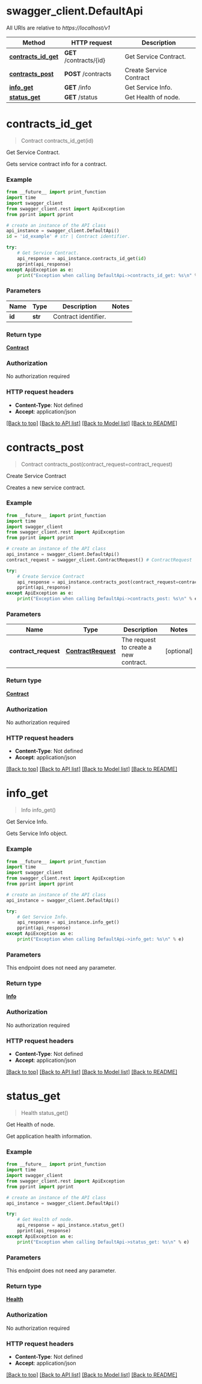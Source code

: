 # swagger_client.DefaultApi

All URIs are relative to *https://localhost/v1*

Method | HTTP request | Description
------------- | ------------- | -------------
[**contracts_id_get**](DefaultApi.md#contracts_id_get) | **GET** /contracts/{id} | Get Service Contract.
[**contracts_post**](DefaultApi.md#contracts_post) | **POST** /contracts | Create Service Contract
[**info_get**](DefaultApi.md#info_get) | **GET** /info | Get Service Info.
[**status_get**](DefaultApi.md#status_get) | **GET** /status | Get Health of node.


# **contracts_id_get**
> Contract contracts_id_get(id)

Get Service Contract.

Gets service contract info for a contract.

### Example 
```python
from __future__ import print_function
import time
import swagger_client
from swagger_client.rest import ApiException
from pprint import pprint

# create an instance of the API class
api_instance = swagger_client.DefaultApi()
id = 'id_example' # str | Contract identifier.

try: 
    # Get Service Contract.
    api_response = api_instance.contracts_id_get(id)
    pprint(api_response)
except ApiException as e:
    print("Exception when calling DefaultApi->contracts_id_get: %s\n" % e)
```

### Parameters

Name | Type | Description  | Notes
------------- | ------------- | ------------- | -------------
 **id** | **str**| Contract identifier. | 

### Return type

[**Contract**](Contract.md)

### Authorization

No authorization required

### HTTP request headers

 - **Content-Type**: Not defined
 - **Accept**: application/json

[[Back to top]](#) [[Back to API list]](../README.md#documentation-for-api-endpoints) [[Back to Model list]](../README.md#documentation-for-models) [[Back to README]](../README.md)

# **contracts_post**
> Contract contracts_post(contract_request=contract_request)

Create Service Contract

Creates a new service contract.

### Example 
```python
from __future__ import print_function
import time
import swagger_client
from swagger_client.rest import ApiException
from pprint import pprint

# create an instance of the API class
api_instance = swagger_client.DefaultApi()
contract_request = swagger_client.ContractRequest() # ContractRequest | The request to create a new contract. (optional)

try: 
    # Create Service Contract
    api_response = api_instance.contracts_post(contract_request=contract_request)
    pprint(api_response)
except ApiException as e:
    print("Exception when calling DefaultApi->contracts_post: %s\n" % e)
```

### Parameters

Name | Type | Description  | Notes
------------- | ------------- | ------------- | -------------
 **contract_request** | [**ContractRequest**](ContractRequest.md)| The request to create a new contract. | [optional] 

### Return type

[**Contract**](Contract.md)

### Authorization

No authorization required

### HTTP request headers

 - **Content-Type**: Not defined
 - **Accept**: application/json

[[Back to top]](#) [[Back to API list]](../README.md#documentation-for-api-endpoints) [[Back to Model list]](../README.md#documentation-for-models) [[Back to README]](../README.md)

# **info_get**
> Info info_get()

Get Service Info.

Gets Service Info object.

### Example 
```python
from __future__ import print_function
import time
import swagger_client
from swagger_client.rest import ApiException
from pprint import pprint

# create an instance of the API class
api_instance = swagger_client.DefaultApi()

try: 
    # Get Service Info.
    api_response = api_instance.info_get()
    pprint(api_response)
except ApiException as e:
    print("Exception when calling DefaultApi->info_get: %s\n" % e)
```

### Parameters
This endpoint does not need any parameter.

### Return type

[**Info**](Info.md)

### Authorization

No authorization required

### HTTP request headers

 - **Content-Type**: Not defined
 - **Accept**: application/json

[[Back to top]](#) [[Back to API list]](../README.md#documentation-for-api-endpoints) [[Back to Model list]](../README.md#documentation-for-models) [[Back to README]](../README.md)

# **status_get**
> Health status_get()

Get Health of node.

Get application health information.

### Example 
```python
from __future__ import print_function
import time
import swagger_client
from swagger_client.rest import ApiException
from pprint import pprint

# create an instance of the API class
api_instance = swagger_client.DefaultApi()

try: 
    # Get Health of node.
    api_response = api_instance.status_get()
    pprint(api_response)
except ApiException as e:
    print("Exception when calling DefaultApi->status_get: %s\n" % e)
```

### Parameters
This endpoint does not need any parameter.

### Return type

[**Health**](Health.md)

### Authorization

No authorization required

### HTTP request headers

 - **Content-Type**: Not defined
 - **Accept**: application/json

[[Back to top]](#) [[Back to API list]](../README.md#documentation-for-api-endpoints) [[Back to Model list]](../README.md#documentation-for-models) [[Back to README]](../README.md)


